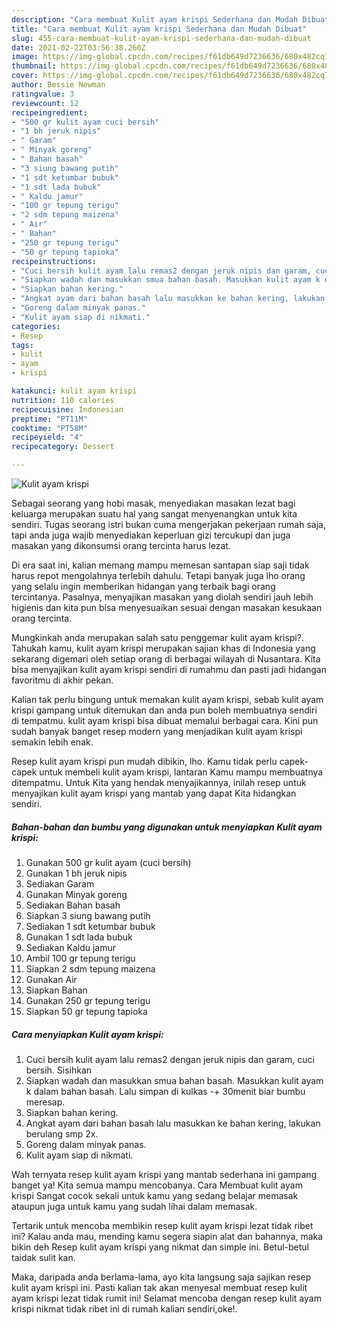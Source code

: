 ```yaml
---
description: "Cara membuat Kulit ayam krispi Sederhana dan Mudah Dibuat"
title: "Cara membuat Kulit ayam krispi Sederhana dan Mudah Dibuat"
slug: 455-cara-membuat-kulit-ayam-krispi-sederhana-dan-mudah-dibuat
date: 2021-02-22T03:56:38.260Z
image: https://img-global.cpcdn.com/recipes/f61db649d7236636/680x482cq70/kulit-ayam-krispi-foto-resep-utama.jpg
thumbnail: https://img-global.cpcdn.com/recipes/f61db649d7236636/680x482cq70/kulit-ayam-krispi-foto-resep-utama.jpg
cover: https://img-global.cpcdn.com/recipes/f61db649d7236636/680x482cq70/kulit-ayam-krispi-foto-resep-utama.jpg
author: Bessie Newman
ratingvalue: 3
reviewcount: 12
recipeingredient:
- "500 gr kulit ayam cuci bersih"
- "1 bh jeruk nipis"
- " Garam"
- " Minyak goreng"
- " Bahan basah"
- "3 siung bawang putih"
- "1 sdt ketumbar bubuk"
- "1 sdt lada bubuk"
- " Kaldu jamur"
- "100 gr tepung terigu"
- "2 sdm tepung maizena"
- " Air"
- " Bahan"
- "250 gr tepung terigu"
- "50 gr tepung tapioka"
recipeinstructions:
- "Cuci bersih kulit ayam lalu remas2 dengan jeruk nipis dan garam, cuci bersih. Sisihkan"
- "Siapkan wadah dan masukkan smua bahan basah. Masukkan kulit ayam k dalam bahan basah. Lalu simpan di kulkas -+ 30menit biar bumbu meresap."
- "Siapkan bahan kering."
- "Angkat ayam dari bahan basah lalu masukkan ke bahan kering, lakukan berulang smp 2x."
- "Goreng dalam minyak panas."
- "Kulit ayam siap di nikmati."
categories:
- Resep
tags:
- kulit
- ayam
- krispi

katakunci: kulit ayam krispi 
nutrition: 110 calories
recipecuisine: Indonesian
preptime: "PT11M"
cooktime: "PT58M"
recipeyield: "4"
recipecategory: Dessert

---
```



![Kulit ayam krispi](https://img-global.cpcdn.com/recipes/f61db649d7236636/680x482cq70/kulit-ayam-krispi-foto-resep-utama.jpg)

Sebagai seorang yang hobi masak, menyediakan masakan lezat bagi keluarga merupakan suatu hal yang sangat menyenangkan untuk kita sendiri. Tugas seorang istri bukan cuma mengerjakan pekerjaan rumah saja, tapi anda juga wajib menyediakan keperluan gizi tercukupi dan juga masakan yang dikonsumsi orang tercinta harus lezat.

Di era  saat ini, kalian memang mampu memesan santapan siap saji tidak harus repot mengolahnya terlebih dahulu. Tetapi banyak juga lho orang yang selalu ingin memberikan hidangan yang terbaik bagi orang tercintanya. Pasalnya, menyajikan masakan yang diolah sendiri jauh lebih higienis dan kita pun bisa menyesuaikan sesuai dengan masakan kesukaan orang tercinta. 



Mungkinkah anda merupakan salah satu penggemar kulit ayam krispi?. Tahukah kamu, kulit ayam krispi merupakan sajian khas di Indonesia yang sekarang digemari oleh setiap orang di berbagai wilayah di Nusantara. Kita bisa menyajikan kulit ayam krispi sendiri di rumahmu dan pasti jadi hidangan favoritmu di akhir pekan.

Kalian tak perlu bingung untuk memakan kulit ayam krispi, sebab kulit ayam krispi gampang untuk ditemukan dan anda pun boleh membuatnya sendiri di tempatmu. kulit ayam krispi bisa dibuat memalui berbagai cara. Kini pun sudah banyak banget resep modern yang menjadikan kulit ayam krispi semakin lebih enak.

Resep kulit ayam krispi pun mudah dibikin, lho. Kamu tidak perlu capek-capek untuk membeli kulit ayam krispi, lantaran Kamu mampu membuatnya ditempatmu. Untuk Kita yang hendak menyajikannya, inilah resep untuk menyajikan kulit ayam krispi yang mantab yang dapat Kita hidangkan sendiri.

<!--inarticleads1-->

##### Bahan-bahan dan bumbu yang digunakan untuk menyiapkan Kulit ayam krispi:

1. Gunakan 500 gr kulit ayam (cuci bersih)
1. Gunakan 1 bh jeruk nipis
1. Sediakan  Garam
1. Gunakan  Minyak goreng
1. Sediakan  Bahan basah
1. Siapkan 3 siung bawang putih
1. Sediakan 1 sdt ketumbar bubuk
1. Gunakan 1 sdt lada bubuk
1. Sediakan  Kaldu jamur
1. Ambil 100 gr tepung terigu
1. Siapkan 2 sdm tepung maizena
1. Gunakan  Air
1. Siapkan  Bahan
1. Gunakan 250 gr tepung terigu
1. Siapkan 50 gr tepung tapioka




<!--inarticleads2-->

##### Cara menyiapkan Kulit ayam krispi:

1. Cuci bersih kulit ayam lalu remas2 dengan jeruk nipis dan garam, cuci bersih. Sisihkan
1. Siapkan wadah dan masukkan smua bahan basah. Masukkan kulit ayam k dalam bahan basah. Lalu simpan di kulkas -+ 30menit biar bumbu meresap.
1. Siapkan bahan kering.
1. Angkat ayam dari bahan basah lalu masukkan ke bahan kering, lakukan berulang smp 2x.
1. Goreng dalam minyak panas.
1. Kulit ayam siap di nikmati.




Wah ternyata resep kulit ayam krispi yang mantab sederhana ini gampang banget ya! Kita semua mampu mencobanya. Cara Membuat kulit ayam krispi Sangat cocok sekali untuk kamu yang sedang belajar memasak ataupun juga untuk kamu yang sudah lihai dalam memasak.

Tertarik untuk mencoba membikin resep kulit ayam krispi lezat tidak ribet ini? Kalau anda mau, mending kamu segera siapin alat dan bahannya, maka bikin deh Resep kulit ayam krispi yang nikmat dan simple ini. Betul-betul taidak sulit kan. 

Maka, daripada anda berlama-lama, ayo kita langsung saja sajikan resep kulit ayam krispi ini. Pasti kalian tak akan menyesal membuat resep kulit ayam krispi lezat tidak rumit ini! Selamat mencoba dengan resep kulit ayam krispi nikmat tidak ribet ini di rumah kalian sendiri,oke!.

